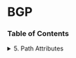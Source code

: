 # BGP
### Table of Contents

<details>
<summary> 5. Path Attributes</summary>

- [Path Attributes](docs/5-path-attributes/5-path-attributes.md)
  - [5.1 Path Attribute Usage](docs/5-path-attributes/path-attribute-usage.md)
    - [5.1 ORIGIN](docs/5-path-attributes/origin.md)
    - [5.2 AS_PATH](docs/5-path-attributes/as-path.md)
    - [5.3 NEXT_HOP](docs/5-path-attributes/5.3-next-hop.md)


